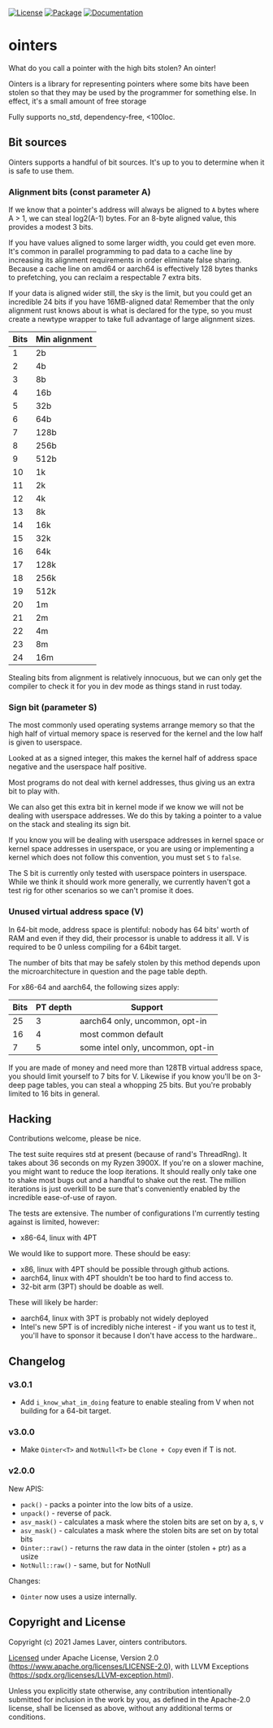 [![License](https://img.shields.io/crates/l/ointers.svg)](https://github.com/irrustible/ointers/blob/main/LICENSE)
[![Package](https://img.shields.io/crates/v/ointers.svg)](https://crates.io/crates/ointers)
[![Documentation](https://docs.rs/ointers/badge.svg)](https://docs.rs/ointers)

# ointers

What do you call a pointer with the high bits stolen? An ointer!

Ointers is a library for representing pointers where some bits have
been stolen so that they may be used by the programmer for something
else. In effect, it's a small amount of free storage

Fully supports no_std, dependency-free, <100loc.

## Bit sources

Ointers supports a handful of bit sources. It's up to you to determine
when it is safe to use them.

### Alignment bits (const parameter A)

If we know that a pointer's address will always be aligned to `A`
bytes where A > 1, we can steal log2(A-1) bytes. For an 8-byte aligned
value, this provides a modest 3 bits.

If you have values aligned to some larger width, you could get even
more. It's common in parallel programming to pad data to a cache line
by increasing its alignment requirements in order eliminate false
sharing. Because a cache line on amd64 or aarch64 is effectively 128
bytes thanks to prefetching, you can reclaim a respectable 7 extra
bits.

If your data is aligned wider still, the sky is the limit, but you
could get an incredible 24 bits if you have 16MB-aligned data!
Remember that the only alignment rust knows about is what is declared
for the type, so you must create a newtype wrapper to take full
advantage of large alignment sizes.

| Bits | Min alignment |
|------|---------------|
| 1    |            2b |
| 2    |            4b |
| 3    |            8b |
| 4    |           16b |
| 5    |           32b |
| 6    |           64b |
| 7    |          128b |
| 8    |          256b |
| 9    |          512b |
| 10   |            1k |
| 11   |            2k |
| 12   |            4k |
| 13   |            8k |
| 14   |           16k |
| 15   |           32k |
| 16   |           64k |
| 17   |          128k |
| 18   |          256k |
| 19   |          512k |
| 20   |            1m |
| 21   |            2m |
| 22   |            4m |
| 23   |            8m |
| 24   |           16m |

Stealing bits from alignment is relatively innocuous, but we can only
get the compiler to check it for you in dev mode as things stand in
rust today.

### Sign bit (parameter S)

The most commonly used operating systems arrange memory so that the
high half of virtual memory space is reserved for the kernel and the
low half is given to userspace.

Looked at as a signed integer, this makes the kernel half of address
space negative and the userspace half positive.

Most programs do not deal with kernel addresses, thus giving us an
extra bit to play with.

We can also get this extra bit in kernel mode if we know we will not
be dealing with userspace addresses. We do this by taking a pointer to
a value on the stack and stealing its sign bit.

If you know you will be dealing with userspace addresses in kernel
space or kernel space addresses in userspace, or you are using or
implementing a kernel which does not follow this convention, you must
set `S` to `false`.

The S bit is currently only tested with userspace pointers in
userspace. While we think it should work more generally, we currently
haven't got a test rig for other scenarios so we can't promise it does.

### Unused virtual address space (V)

In 64-bit mode, address space is plentiful: nobody has 64 bits' worth
of RAM and even if they did, their processor is unable to address it
all. V is required to be 0 unless compiling for a 64bit target.

The number of bits that may be safely stolen by this method depends
upon the microarchitecture in question and the page table depth.

For x86-64 and aarch64, the following sizes apply:

| Bits | PT depth | Support                           |
|------|----------|-----------------------------------|
| 25   |        3 | aarch64 only, uncommon, opt-in    |
| 16   |        4 | most common default               |
| 7    |        5 | some intel only, uncommon, opt-in |

If you are made of money and need more than 128TB virtual address
space, you should limit yourself to 7 bits for V. Likewise if you know
you'll be on 3-deep page tables, you can steal a whopping 25 bits. But
you're probably limited to 16 bits in general.

## Hacking

Contributions welcome, please be nice.

The test suite requires std at present (because of rand's
ThreadRng). It takes about 36 seconds on my Ryzen 3900X. If you're on
a slower machine, you might want to reduce the loop iterations. It
should really only take one to shake most bugs out and a handful to
shake out the rest. The million iterations is just overkill to be sure
that's conveniently enabled by the incredible ease-of-use of rayon.

The tests are extensive. The number of configurations I'm currently
testing against is limited, however:

* x86-64, linux with 4PT

We would like to support more. These should be easy:

* x86, linux with 4PT should be possible through github actions.
* aarch64, linux with 4PT shouldn't be too hard to find access to.
* 32-bit arm (3PT) should be doable as well.

These will likely be harder:

* aarch64, linux with 3PT is probably not widely deployed
* Intel's new 5PT is of incredibly niche interest - if you want us to
  test it, you'll have to sponsor it because I don't have access to
  the hardware..

## Changelog

### v3.0.1

* Add `i_know_what_im_doing` feature to enable stealing from V when
  not building for a 64-bit target.

### v3.0.0

* Make `Ointer<T>` and `NotNull<T>` be `Clone + Copy` even if T is not.

### v2.0.0

New APIS:

* `pack()` - packs a pointer into the low bits of a usize.
* `unpack()` - reverse of pack.
* `asv_mask()` - calculates a mask where the stolen bits are set on by a, s, v
* `asv_mask()` - calculates a mask where the stolen bits are set on by total bits
* `Ointer::raw()` - returns the raw data in the ointer (stolen + ptr) as a usize
* `NotNull::raw()` - same, but for NotNull

Changes:

* `Ointer` now uses a usize internally.

## Copyright and License

Copyright (c) 2021 James Laver, ointers contributors.

[Licensed](LICENSE) under Apache License, Version 2.0 (https://www.apache.org/licenses/LICENSE-2.0),
with LLVM Exceptions (https://spdx.org/licenses/LLVM-exception.html).

Unless you explicitly state otherwise, any contribution intentionally submitted
for inclusion in the work by you, as defined in the Apache-2.0 license, shall be
licensed as above, without any additional terms or conditions.
